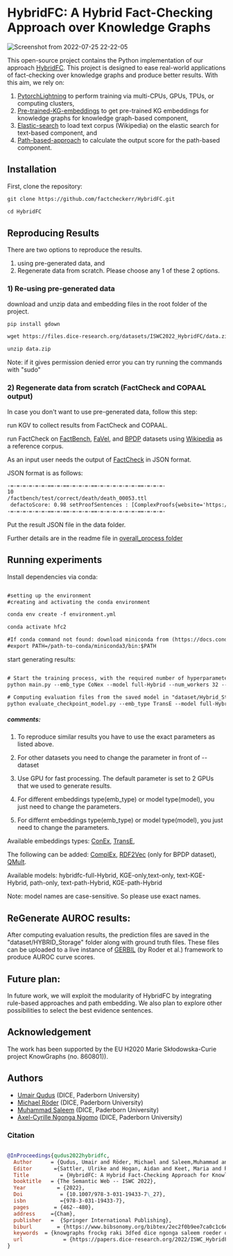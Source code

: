 # HybridFC: A Hybrid Fact-Checking Approach over Knowledge Graphs

![Screenshot from 2022-07-25 22-22-05](https://user-images.githubusercontent.com/10128056/180878241-bae8b3f6-88da-49ca-97d1-aeb6c0357c83.png)

This open-source project contains the Python implementation of our approach [HybridFC](https://papers.dice-research.org/2022/ISWC_HybridFC/public.pdf). This project is designed to ease real-world applications of fact-checking over knowledge graphs and produce better results. With this aim, we rely on:

1. [PytorchLightning](https://www.pytorchlightning.ai/) to perform training via multi-CPUs, GPUs, TPUs, or  computing clusters, 
2. [Pre-trained-KG-embeddings](https://embeddings.cc/) to get pre-trained KG embeddings for knowledge graphs for knowledge graph-based component, 
3. [Elastic-search](https://www.elastic.co/blog/loading-wikipedia) to load text corpus (Wikipedia) on the elastic search for text-based component, and
4. [Path-based-approach](https://github.com/dice-group/COPAAL/tree/develop) to calculate the output score for the path-based component.


## Installation
First, clone the repository:

``` html
git clone https://github.com/factcheckerr/HybridFC.git

cd HybridFC
``` 

## Reproducing Results
There are two options to reproduce the results. 
1) using pre-generated data, and
2) Regenerate data from scratch.
Please choose any 1 of these 2 options.

### 1) Re-using pre-generated data
download and unzip data and embedding files in the root folder of the project.

``` html
pip install gdown

wget https://files.dice-research.org/datasets/ISWC2022_HybridFC/data.zip

unzip data.zip
``` 


Note: if it gives permission denied error you can try running the commands with "sudo"

### 2) Regenerate data from scratch (FactCheck and COPAAL output)
In case you don't want to use pre-generated data, follow this step:

run KGV to collect results from FactCheck and COPAAL.

run FactCheck on [FactBench](https://github.com/DeFacto/FactBench), [FaVel](https://github.com/ltphen/favel/tree/develop/Datasets/Favel_Dataset), and [BPDP](https://github.com/ltphen/favel/tree/develop/Datasets/BPDP/BPDP_Dataset) datasets using [Wikipedia](https://www.elastic.co/blog/loading-wikipedia) as a reference corpus. 

As an input user needs the output of [FactCheck](https://github.com/dice-group/FactCheck/tree/develop-for-FROCKG-branch) in JSON format.

JSON format is as follows:

``` html
-=-=-=-=-=-=-==-=-==-=-=-=-==-=-=-=-=-=-=-==-=-=-=-
10
/factbench/test/correct/death/death_00053.ttl
 defactoScore: 0.98 setProofSentences : [ComplexProofs{website='https://en.wikipedia.org/wiki/Reba White Williams', proofPhrase='In 1999 , White Williams ran unsuccessfully for the New York City City Council in District 4 .', trustworthinessScore='0.997908778988452'}, ComplexProofs{website='https://en.wikipedia.org/wiki/James Leo Herlihy', proofPhrase='Like Williams , Herlihy had lived in New York City .', trustworthinessScore='0.9975670565782072'}, ComplexProofs{website='https://en.wikipedia.org/wiki/Charles Williams (musician)', proofPhrase='Charles Isaac Williams -LRB- born July 18 , 1932 -RRB- is an alto saxophonist based in New York City .', trustworthinessScore='0.9991775993927828'}] subject : Tennessee Williams object : New York City predicate deathPlace
-=-=-=-=-=-=-==-=-==-=-=-=-==-=-=-=-=-=-=-==-=-=-=-

``` 

Put the result JSON file in the data folder.

Further details are in the readme file in [overall_process folder](https://github.com/factcheckerr/HybridFC/tree/master/overall_process)

## Running experiments
Install dependencies via conda:
``` html

#setting up the environment
#creating and activating the conda environment

conda env create -f environment.yml

conda activate hfc2

#If conda command not found: download miniconda from (https://docs.conda.io/en/latest/miniconda.html#linux-installers) and set the path: 
#export PATH=/path-to-conda/miniconda3/bin:$PATH

```
start generating results:
``` html

# Start the training process, with the required number of hyperparameters. Details about other hyperparameters are in the main.py file.
python main.py --emb_type CoNex --model full-Hybrid --num_workers 32 --min_num_epochs 100 --max_num_epochs 1000 --check_val_every_n_epochs 10 --eval_dataset FactBench 

# Computing evaluation files from the saved model in "dataset/Hybrid_Stroage" directory
python evaluate_checkpoint_model.py --emb_type TransE --model full-Hybrid --num_workers 32 --min_num_epochs 100 --max_num_epochs 1000 --check_val_every_n_epochs 10 --eval_dataset FactBench
``` 


##### comments:
1. To reproduce similar results you have to use the exact parameters as listed above.

2. For other datasets you need to change the parameter in front of --dataset

3. Use GPU for fast processing. The default parameter is set to 2 GPUs that we used to generate results.

4. For different embeddings type(emb_type) or model type(model), you just need to change the parameters. 

5. For differnt embeddings type(emb_type) or model type(model), you just need to change the parameters.

Available embeddings types:
[ConEx](https://arxiv.org/pdf/2008.03130.pdf), [TransE](https://everest.hds.utc.fr/lib/exe/fetch.php?media=en:cr_paper_nips13.pdf), 

The following can be added:
[ComplEx](https://arxiv.org/abs/2008.03130), [RDF2Vec](https://madoc.bib.uni-mannheim.de/41307/1/Ristoski_RDF2Vec.pdf) (only for BPDP dataset), [QMult](https://arxiv.org/pdf/2106.15230.pdf).

Available models:
hybridfc-full-Hybrid, KGE-only,text-only, text-KGE-Hybrid, path-only, text-path-Hybrid, KGE-path-Hybrid

Note: model names are case-sensitive. So please use exact names.

## ReGenerate AUROC results:
After computing evaluation results, the prediction files are saved in the "dataset/HYBRID_Storage" folder along with ground truth files.
These files can be uploaded to a live instance of [GERBIL](http://swc2017.aksw.org/gerbil/config) (by Roder et al.) framework to produce AUROC curve scores.  

## Future plan:
In future work, we will exploit the modularity of HybridFC by integrating rule-based approaches and path embedding. We also plan to explore other possibilities to select the best evidence sentences.

## Acknowledgement 
The work has been supported by the EU H2020 Marie Skłodowska-Curie project KnowGraphs (no. 860801)).

## Authors
 * [Umair Qudus](https://dice-research.org/UmairQudus) (DICE, Paderborn University) 
 * [ Michael Röder](https://dice-research.org/MichaelRoeder) (DICE,  Paderborn University) 
 * [Muhammad Saleem](https://dice-research.org/MuhammadSaleem) (DICE,  Paderborn University) 
 * [Axel-Cyrille Ngonga Ngomo](https://dice-research.org/AxelCyrilleNgongaNgomo) (DICE,  Paderborn University)
  




### Citation
```bibtex

@InProceedings{qudus2022hybridfc,
  Author      = {Qudus, Umair and Röder, Michael and Saleem,Muhammad and Ngomo, Axel-Cyrille Ngonga},
  Editor       ={Sattler, Ulrike and Hogan, Aidan and Keet, Maria and Presutti, Valentina and Almeida, Jo{\~a}o Paulo A. and Takeda, Hideaki and Monnin, Pierre and Pirr{\`o}, Giuseppe and d'Amato, Claudia},
  Title          = {HybridFC: A Hybrid Fact-Checking Approach for Knowledge Graphs},
  booktitle   = {The Semantic Web -- ISWC 2022},
  Year          = {2022},
  Doi            = {10.1007/978-3-031-19433-7\_27},
  isbn           ={978-3-031-19433-7},
  pages        = {462--480},
  address     ={Cham},
  publisher   =  {Springer International Publishing},
  biburl        = {https://www.bibsonomy.org/bibtex/2ec2f0b9ee7ca0c1c6ef1d8fbcd7262e4/dice-research},
  keywords  = {knowgraphs frockg raki 3dfed dice ngonga saleem roeder qudus},
  url             = {https://papers.dice-research.org/2022/ISWC_HybridFC/public.pdf},
}

```


